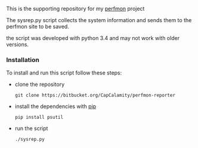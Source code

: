 This is the supporting repository for my [perfmon](https://bitbucket.org/CapCalamity/perfmon) project

The sysrep.py script collects the system information and sends them to the perfmon site to be saved.

the script was developed with python 3.4 and may not work with older versions.

### Installation ###

To install and run this script follow these steps:

  - clone the repository 

    `git clone https://bitbucket.org/CapCalamity/perfmon-reporter`

  - install the dependencies with [pip](https://pip.pypa.io/en/stable/installing)

    `pip install psutil`

  - run the script

    `./sysrep.py`